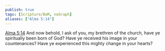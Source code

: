 ```yaml
---
publish: true
tags: [Scripture/BoM, noGraph]
aliases: ["Alma 5:14"]
---
```

[Alma 5:14](https://churchofjesuschrist.org/study/scriptures/bofm/alma/5?lang=eng&id=p14#p14) And now behold, I ask of you, my brethren of the church, have ye spiritually been born of God? Have ye received his image in your countenances? Have ye experienced this mighty change in your hearts?

